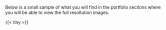

Below is a small sample of what you will find in the portfolio sections where you will be able to view the full resoltution images.  

{{< tiny >}}


<!-- {{< carousel caption-effect="fade" items="1" height="50" unit="%" duration="1000" >}}
  {{< figure src="godwit2.jpg" alt="a bird" >}}
  {{< figure src="godwit4.jpg" alt="" >}}
  {{< figure src="pied-stilt.jpg" alt="" >}}
  {{< figure src="whitefacedheron.jpg" alt="" >}}
 {{< /carousel >}} -->